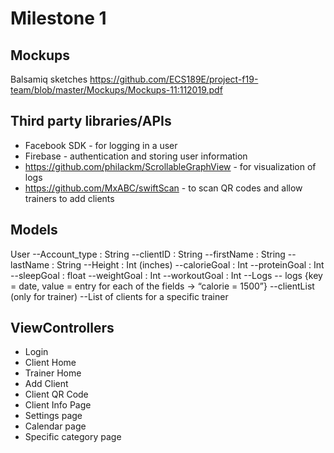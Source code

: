 # Milestone 1

## Mockups
Balsamiq sketches https://github.com/ECS189E/project-f19-team/blob/master/Mockups/Mockups-11:112019.pdf

## Third party libraries/APIs
* Facebook SDK - for logging in a user
* Firebase - authentication and storing user information
* https://github.com/philackm/ScrollableGraphView - for visualization of logs
* https://github.com/MxABC/swiftScan - to scan QR codes and allow trainers to add clients


## Models
User
  --Account_type : String
  --clientID : String
  --firstName : String
  --lastName : String
  --Height : Int (inches)
  --calorieGoal : Int
  --proteinGoal : Int
  --sleepGoal : float 
  --weightGoal : Int
  --workoutGoal : Int
  --Logs 
    -- logs {key = date, value = entry for each of the fields -> “calorie = 1500”}
  --clientList (only for trainer)
    --List of clients for a specific trainer

## ViewControllers
* Login
* Client Home
* Trainer Home
* Add Client
* Client QR Code 
* Client Info Page
* Settings page
* Calendar page
* Specific category page
